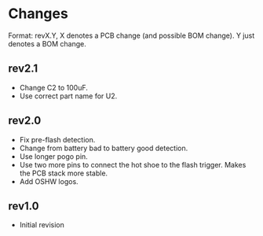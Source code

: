 # Changes

Format: revX.Y, X denotes a PCB change (and possible BOM change). Y just
denotes a BOM change.

## rev2.1
 - Change C2 to 100uF.
 - Use correct part name for U2.

## rev2.0
 - Fix pre-flash detection.
 - Change from battery bad to battery good detection.
 - Use longer pogo pin.
 - Use two more pins to connect the hot shoe to the flash trigger. Makes
   the PCB stack more stable.
 - Add OSHW logos.

## rev1.0
 - Initial revision
